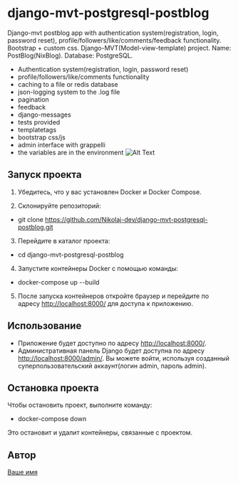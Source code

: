# django-mvt-postgresql-postblog
 Django-mvt postblog app with authentication system(registration, login, password reset),
 profile/followers/like/comments/feedback functionality.
 Bootstrap + custom css.
 Django-MVT(Model-view-template) project.
 Name: PostBlog(NixBlog).
 Database: PostgreSQL.
 - Authentication system(registration, login, password reset)
 - profile/followers/like/comments functionality
 - caching to a file or redis database
 - json-logging system to the .log file
 - pagination
 - feedback
 - django-messages
 - tests provided
 - templatetags
 - bootstrap css/js
 - admin interface with grappelli
 - the variables are in the environment
![Alt Text](https://github.com/Nikolaj-dev/django-mvt-sqlite-postblog/blob/main/bandicam%202023-08-16%2017-35-39-689.gif)

## Запуск проекта

1. Убедитесь, что у вас установлен Docker и Docker Compose.

2. Склонируйте репозиторий:

- git clone https://github.com/Nikolaj-dev/django-mvt-postgresql-postblog.git

3. Перейдите в каталог проекта:

- cd django-mvt-postgresql-postblog

4. Запустите контейнеры Docker с помощью команды:

- docker-compose up --build

5. После запуска контейнеров откройте браузер и перейдите по адресу [http://localhost:8000/](http://localhost:8000/) для доступа к приложению.

## Использование

- Приложение будет доступно по адресу [http://localhost:8000/](http://localhost:8000/).
- Административная панель Django будет доступна по адресу [http://localhost:8000/admin/](http://localhost:8000/admin/). Вы можете войти, используя созданный суперпользовательский аккаунт(логин admin, пароль admin).

## Остановка проекта

Чтобы остановить проект, выполните команду:

- docker-compose down

Это остановит и удалит контейнеры, связанные с проектом.

## Автор

[Ваше имя](https://github.com/Nikolaj-dev)

